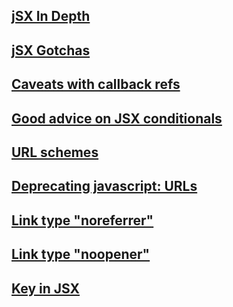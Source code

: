 ## [jSX In Depth](https://reactjs.org/docs/jsx-in-depth.html)

## [jSX Gotchas](https://github.com/facebook/react/blob/v15.4.0-rc.3/docs/docs/02.3-jsx-gotchas.md#html-entities)

## [Caveats with callback refs](https://reactjs.org/docs/refs-and-the-dom.html#caveats-with-callback-refs)

## [Good advice on JSX conditionals](https://blog.thoughtspile.tech/2022/01/17/jsx-conditionals/)

## [URL schemes](https://wiki.whatwg.org/wiki/URL_schemes#javascript:_URLs)

## [Deprecating javascript: URLs](https://reactjs.org/blog/2019/08/08/react-v16.9.0.html#deprecating-javascript-urls)

## [Link type "noreferrer"](https://html.spec.whatwg.org/multipage/links.html#link-type-noreferrer)

## [Link type "noopener"](https://html.spec.whatwg.org/multipage/links.html#link-type-noopener)

## [Key in JSX](https://reactjs.org/docs/lists-and-keys.html#keys)
